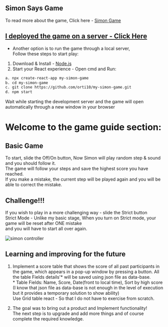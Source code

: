 ## Simon Says Game

To read more about the game, Click here - [Simon Game](https://en.wikipedia.org/wiki/Simon_(game))
 
## [I deployed the game on a server - Click Here](https://simongameortal.000webhostapp.com/) 

- Another option is to run the game through a local server, 
<br />Follow these steps to start play:
1. Download & Install - [Node.js](https://nodejs.org/en/download/) 
2. Start your React experience - Open cmd and Run:
```sh
a. npx create-react-app my-simon-game
b. cd my-simon-game
c. git clone https://github.com/orti10/my-simon-game.git
d. npm start
```
Wait while starting the development server and the game will open automatically through a new window in your browser 


# Welcome to the game guide section:
## Basic Game
To start, slide the Off/On button, Now Simon will play random step & sound and you should follow it.
<br />The game will follow your steps and save the highest score you have reached.
<br />If you make a mistake, the current step will be played again and you will be able to correct the mistake.

## Challenge!!!
If you wish to play in a more challenging way - slide the Strict button
<br />Strict Mode - Unlike my basic stage, When you turn on Strict mode, your game will be reset after ONE mistake
<br />and you will have to start all over again.

![simon controller](https://user-images.githubusercontent.com/44768171/133905399-862a611f-f793-4609-b4b6-c1056805e559.png)

## Learning and improving for the future
1. Implement a score table that shows the score of all past participants in the game, which appears in a pop-up window by pressing a button.
All the table Fields details'* will be saved using json file as data-base. 
<br />* Table Fields: Name, Score, Date(front to local time), Sort by high score
<br />(I know that json file as data-base is not enough in the level of execution but it provides a temporary solution to show ability)
<br />Use Grid table react - So that I do not have to exercise from scratch.

2. The goal was to bring out a product and Implement functionality!
<br />The next step is to upgrade and add more things and of course complete the required knowledge.
